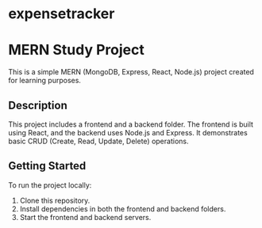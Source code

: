 # expensetracker
# MERN Study Project

This is a simple MERN (MongoDB, Express, React, Node.js) project created for learning purposes.

## Description

This project includes a frontend and a backend folder. The frontend is built using React, and the backend uses Node.js and Express. It demonstrates basic CRUD (Create, Read, Update, Delete) operations.

## Getting Started

To run the project locally:

1. Clone this repository.
2. Install dependencies in both the frontend and backend folders.
3. Start the frontend and backend servers.


